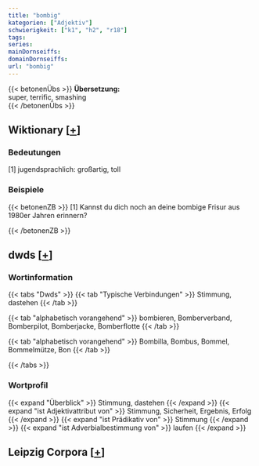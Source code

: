 ```yaml
---
title: "bombig"
kategorien: ["Adjektiv"]
schwierigkeit: ["k1", "h2", "r18"]
tags:
series:
mainDornseiffs:
domainDornseiffs:
url: "bombig"
---
```


{{< betonenÜbs >}}
**Übersetzung:**  
super, terrific, smashing  
{{< /betonenÜbs >}}

## Wiktionary [[+](https://de.wiktionary.org/wiki/bombig)]

### Bedeutungen
[1] jugendsprachlich: großartig, toll  

### Beispiele
{{< betonenZB >}}
[1] Kannst du dich noch an deine bombige Frisur aus 1980er Jahren erinnern?  

{{< /betonenZB >}}


## dwds [[+](https://www.dwds.de/wb/bombig)]

### Wortinformation
{{< tabs "Dwds" >}}
{{< tab "Typische Verbindungen" >}}
Stimmung, dastehen
{{< /tab >}}

{{< tab "alphabetisch vorangehend" >}}
bombieren, Bomberverband, Bomberpilot, Bomberjacke, Bomberflotte
{{< /tab >}}

{{< tab "alphabetisch vorangehend" >}}
Bombilla, Bombus, Bommel, Bommelmütze, Bon
{{< /tab >}}

{{< /tabs >}}

### Wortprofil
{{< expand "Überblick" >}} Stimmung, dastehen {{< /expand >}}
{{< expand "ist Adjektivattribut von" >}} Stimmung, Sicherheit, Ergebnis, Erfolg {{< /expand >}}
{{< expand "ist Prädikativ von" >}} Stimmung {{< /expand >}}
{{< expand "ist Adverbialbestimmung von" >}} laufen {{< /expand >}}

## Leipzig Corpora [[+](https://corpora.uni-leipzig.de/en/res?word=bombig&corpusId=deu_newscrawl-public_2018)]


